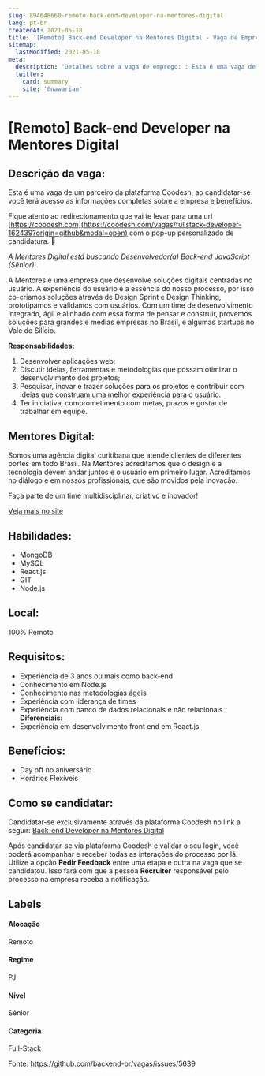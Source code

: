 ```yaml
---
slug: 894648660-remoto-back-end-developer-na-mentores-digital
lang: pt-br
createdAt: 2021-05-18
title: '[Remoto] Back-end Developer na Mentores Digital - Vaga de Emprego'
sitemap:
  lastModified: 2021-05-18
meta:
  description: 'Detalhes sobre a vaga de emprego: : Esta é uma vaga de um parceiro da plataforma Coodesh, ao candidatar-se você terá acesso as informações completas sobre a empresa e benefícios.  Fique atento ao redirecionamento que vai te levar para uma url [https://coodesh.com](https://coodesh.com/vagas/fullstack-developer-162439?origin=github&modal=open) com o pop-up personalizado de candidatura. 👋 <p><em>A Mentores Digital está buscando Desenvolvedor(a) Back-end JavaScript (Sênior)</em>!</p> <p>A Mentores é uma empresa que desenvolve soluções digitais centradas no usuário. A experiência do usuário é a essência do nosso processo, por isso co-criamos soluções através de Design Sprint e Design Thinking, prototipamos e validamos com usuários. Com um time de desenvolvimento integrado, ágil e alinhado com essa forma de pensar e construir, provemos soluções para grandes e médias empresas no Brasil, e algumas startups no Vale do Silício.</p> <p><strong>Responsabilidades:</strong></p> <ol> <li>Desenvolver aplicações web;</li> <li>Discutir ideias, ferramentas e metodologias que possam otimizar o desenvolvimento dos projetos;</li> <li>Pesquisar, inovar e trazer soluções para os projetos e contribuir com ideias que construam uma melhor experiência para o usuário.</li> <li>Ter iniciativa, comprometimento com metas, prazos e gostar de trabalhar em equipe.</li> </ol>'
  twitter:
    card: summary
    site: '@nawarian'
---
```


# [Remoto] Back-end Developer na Mentores Digital

## Descrição da vaga: 
Esta é uma vaga de um parceiro da plataforma Coodesh, ao candidatar-se você terá acesso as informações completas sobre a empresa e benefícios.


Fique atento ao redirecionamento que vai te levar para uma url [https://coodesh.com](https://coodesh.com/vagas/fullstack-developer-162439?origin=github&modal=open) com o pop-up personalizado de candidatura. 👋
<p><em>A Mentores Digital está buscando Desenvolvedor(a) Back-end JavaScript (Sênior)</em>!</p>
<p>A Mentores é uma empresa que desenvolve soluções digitais centradas no usuário. A experiência do usuário é a essência do nosso processo, por isso co-criamos soluções através de Design Sprint e Design Thinking, prototipamos e validamos com usuários. Com um time de desenvolvimento integrado, ágil e alinhado com essa forma de pensar e construir, provemos soluções para grandes e médias empresas no Brasil, e algumas startups no Vale do Silício.</p>
<p><strong>Responsabilidades:</strong></p>
<ol>
<li>Desenvolver aplicações web;</li>
<li>Discutir ideias, ferramentas e metodologias que possam otimizar o desenvolvimento dos projetos;</li>
<li>Pesquisar, inovar e trazer soluções para os projetos e contribuir com ideias que construam uma melhor experiência para o usuário.</li>
<li>Ter iniciativa, comprometimento com metas, prazos e gostar de trabalhar em equipe.</li>
</ol>

## Mentores Digital: 
 <p>Somos uma agência digital curitibana que atende clientes de diferentes portes em todo Brasil. Na Mentores acreditamos que o design e a tecnologia devem andar juntos e o usuário em primeiro lugar. Acreditamos no diálogo e em nossos profissionais, que são movidos pela inovação.</p>
<p>Faça parte de um time multidisciplinar, criativo e inovador!</p><a href='https://coodesh.com/empresas/mentores-digital'>Veja mais no site</a>

 ## Habilidades: 
 - MongoDB 
- MySQL 
- React.js 
- GIT 
- Node.js
## Local: 
 100% Remoto
## Requisitos: 
 - Experiência de 3 anos ou mais como back-end 
- Conhecimento em Node.js 
- Conhecimento nas metodologias ágeis 
- Experiência com liderança de times 
- Experiência com banco de dados relacionais e não relacionais
**Diferenciais:** 
 - Experiência em desenvolvimento front end em React.js
## Benefícios: 
 - Day off no aniversário 
- Horários Flexíveis
## Como se candidatar:
Candidatar-se exclusivamente através da plataforma Coodesh no link a seguir: [Back-end Developer na Mentores Digital](https://coodesh.com/vagas/fullstack-developer-162439?origin=github&modal=open)


Após candidatar-se via plataforma Coodesh e validar o seu login, você poderá acompanhar e receber todas as interações do processo por lá. Utilize a opção <b>Pedir Feedback</b> entre uma etapa e outra na vaga que se candidatou. Isso fará com que a pessoa <b>Recruiter</b> responsável pelo processo na empresa receba a notificação.
## Labels
#### Alocação
Remoto
#### Regime
PJ
#### Nível
Sênior
#### Categoria
Full-Stack

Fonte: https://github.com/backend-br/vagas/issues/5639